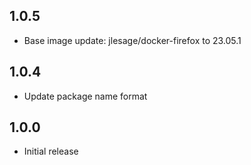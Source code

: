 <!-- https://developers.home-assistant.io/docs/add-ons/presentation#keeping-a-changelog -->

## 1.0.5

- Base image update: jlesage/docker-firefox to 23.05.1

## 1.0.4

- Update package name format

## 1.0.0

- Initial release
